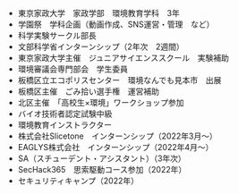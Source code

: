- 東京家政大学　家政学部　環境教育学科　3年
- 学園祭　学科企画（動画作成、SNS運営・管理　など）
- 科学実験サークル部長
- 文部科学省インターンシップ（2年次　2週間）
- 東京家政大学主催　ジュニアサイエンススクール　実験補助
- 環境審議会専門部会　学生委員
- 板橋区立エコポリスセンター　環境なんでも見本市　出展
- 板橋区主催　ごみ拾い選手権　運営補助
- 北区主催　「高校生×環境」ワークショップ参加
- バイオ技術者認定試験中級
- 環境教育インストラクター
- 株式会社Slicetone　インターンシップ（2022年3月～）
- EAGLYS株式会社　インターンシップ（2022年4月～）
- SA（スチューデント・アシスタント）（3年次）
- SecHack365　思索駆動コース参加（2022年）
- セキュリティキャンプ（2022年）

<!---
tdatwja/tdatwja is a ✨ special ✨ repository because its `README.md` (this file) appears on your GitHub profile.
You can click the Preview link to take a look at your changes.
--->

